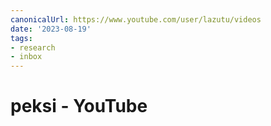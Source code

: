 ```yaml
---
canonicalUrl: https://www.youtube.com/user/lazutu/videos
date: '2023-08-19'
tags:
- research
- inbox
---
```


# peksi - YouTube
